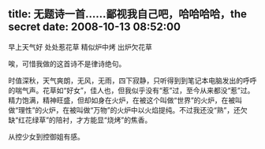 title: 无题诗一首……鄙视我自己吧，哈哈哈哈，the secret
date: 2008-10-13 08:52:00
---

早上天气好
处处惹花草
精似炉中烤
出炉欠花草

唉，可惜我做的这首诗不是律诗绝句。

时值深秋，天气爽朗，无风，无雨，四下寂静，只听得到到笔记本电脑发出的呼呼的喘气声。花草如“好女”，佳人也，但我似乎没有“惹”过，至今从来都没“惹”过。精力饱满，精神旺盛，但却如身在火炉，在被这个叫做“世界”的火炉，在被叫做“理性”的火炉，在被叫做“万物”的火炉中以火焰提纯。不过我还没“熟”，还欠缺“红花绿草”的陪衬，才方能显“烧烤”的焦香。

从控少女到控御姐有感。